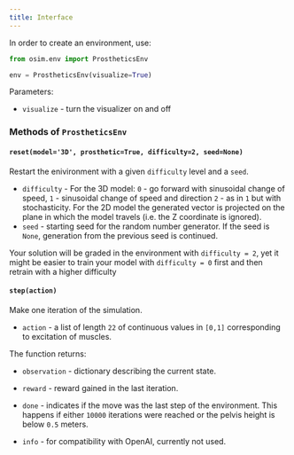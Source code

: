 ```yaml
---
title: Interface
---
```


In order to create an environment, use:
```python
from osim.env import ProstheticsEnv

env = ProstheticsEnv(visualize=True)
```
Parameters:

* `visualize` - turn the visualizer on and off

### Methods of `ProstheticsEnv`

#### `reset(model='3D', prosthetic=True, difficulty=2, seed=None)`

Restart the enivironment with a given `difficulty` level and a `seed`.

* `difficulty` - For the 3D model: `0` - go forward with sinusoidal change of speed, `1` - sinusoidal change of speed and direction `2` - as in `1` but with stochasticity. For the 2D model the generated vector is projected on the plane in which the model travels (i.e. the Z coordinate is ignored).
* `seed` - starting seed for the random number generator. If the seed is `None`, generation from the previous seed is continued.

Your solution will be graded in the environment with `difficulty = 2`, yet it might be easier to train your model with `difficulty = 0` first and then retrain with a higher difficulty

#### `step(action)`

Make one iteration of the simulation.

* `action` - a list of length `22` of continuous values in `[0,1]` corresponding to excitation of muscles.

The function returns:

* `observation` - dictionary describing the current state.

* `reward` - reward gained in the last iteration.

* `done` - indicates if the move was the last step of the environment. This happens if either `10000` iterations were reached or the pelvis height is below `0.5` meters.

* `info` - for compatibility with OpenAI, currently not used.
